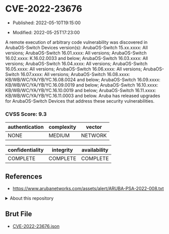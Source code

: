 # CVE-2022-23676

- Published: 2022-05-10T19:15:00

- Modified: 2022-05-25T17:23:00

A remote execution of arbitrary code vulnerability was discovered in ArubaOS-Switch Devices version(s): ArubaOS-Switch 15.xx.xxxx: All versions; ArubaOS-Switch 16.01.xxxx: All versions; ArubaOS-Switch 16.02.xxxx: K.16.02.0033 and below; ArubaOS-Switch 16.03.xxxx: All versions; ArubaOS-Switch 16.04.xxxx: All versions; ArubaOS-Switch 16.05.xxxx: All versions; ArubaOS-Switch 16.06.xxxx: All versions; ArubaOS-Switch 16.07.xxxx: All versions; ArubaOS-Switch 16.08.xxxx: KB/WB/WC/YA/YB/YC.16.08.0024 and below; ArubaOS-Switch 16.09.xxxx: KB/WB/WC/YA/YB/YC.16.09.0019 and below; ArubaOS-Switch 16.10.xxxx: KB/WB/WC/YA/YB/YC.16.10.0019 and below; ArubaOS-Switch 16.11.xxxx: KB/WB/WC/YA/YB/YC.16.11.0003 and below. Aruba has released upgrades for ArubaOS-Switch Devices that address these security vulnerabilities.

### CVSS Score: **9.3**

| authentication | complexity | vector |
| --- | --- | --- |
| NONE | MEDIUM | NETWORK |

| confidentiality | integrity | availability |
| --- | --- | --- |
| COMPLETE | COMPLETE | COMPLETE |

## References

* https://www.arubanetworks.com/assets/alert/ARUBA-PSA-2022-008.txt

<details>
<summary>About this repository</summary> 

  This repository is part of the project [Live Hack CVE](https://github.com/Live-Hack-CVE). Main website can be found [www.live-hack.org](https://www.live-hack.org) 
  
  Made by [Sn0wAlice](https://github.com/Sn0wAlice) for the people that care about security and need to have a feed of the latest CVEs. Hope you enjoy it, don't forget to star the repo and follow me on [Twitter](https://twitter.com/Sn0wAlice) and [Github](https://github.com/Sn0wAlice). And that is my [personnal website](https://www.alice-snow.me/)

  - [Home Page](https://github.com/Live-Hack-CVE)
  - [Framework](https://github.com/Live-Hack-CVE/cve-framework)
  - [CVE database](https://github.com/Live-Hack-CVE/full_database)
  - [Changelog](https://github.com/Live-Hack-CVE/Changelog)
</details>

## Brut File

* [CVE-2022-23676.json](https://raw.githubusercontent.com/Live-Hack-CVE/full_database/main/cves/2022/CVE-2022-23676.json)

